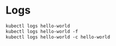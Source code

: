 # Logs
```dockerfile
kubectl logs hello-world
kubectl logs hello-world -f
kubectl logs hello-world -c hello-world
```